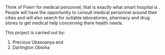 Think of Fiverr for medical personnel, that is exactly what smart hospital is . People will have the opportunity to consult medical personnel around their cities and will also search for suitable laboratories, pharmacy and drug stores to get medical help concerning there health needs.

This project is carried out by:
1) Precious Ukasoanya and 
2) Darlington Obioha
